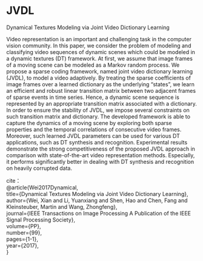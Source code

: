 # JVDL
Dynamical Textures Modeling via Joint Video Dictionary Learning  


Video representation is an important and challenging task in the computer vision community. In this paper, we
consider the problem of modeling and classifying video sequences
of dynamic scenes which could be modeled in a dynamic textures
(DT) framework. At first, we assume that image frames of a
moving scene can be modeled as a Markov random process.
We propose a sparse coding framework, named joint video
dictionary learning (JVDL), to model a video adaptively. By
treating the sparse coefficients of image frames over a learned
dictionary as the underlying “states”, we learn an efficient and
robust linear transition matrix between two adjacent frames of
sparse events in time series. Hence, a dynamic scene sequence is
represented by an appropriate transition matrix associated with
a dictionary. In order to ensure the stability of JVDL, we impose
several constraints on such transition matrix and dictionary. The
developed framework is able to capture the dynamics of a moving
scene by exploring both sparse properties and the temporal correlations of consecutive video frames. Moreover, such learned JVDL
parameters can be used for various DT applications, such as
DT synthesis and recognition. Experimental results demonstrate
the strong competitiveness of the proposed JVDL approach in
comparison with state-of-the-art video representation methods.
Especially, it performs significantly better in dealing with DT
synthesis and recognition on heavily corrupted data.  

cite：   
@article{Wei2017Dynamical,  
  title={Dynamical Textures Modeling via Joint Video Dictionary Learning},  
  author={Wei, Xian and Li, Yuanxiang and Shen, Hao and Chen, Fang and Kleinsteuber, Martin and Wang, Zhongfeng},  
  journal={IEEE Transactions on Image Processing A Publication of the IEEE Signal Processing Society},  
  volume={PP},  
  number={99},  
  pages={1-1},  
  year={2017},  
}
